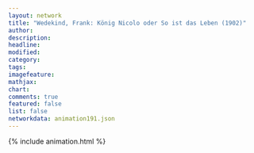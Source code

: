 ```yaml
---
layout: network
title: "Wedekind, Frank: König Nicolo oder So ist das Leben (1902)"
author:
description:
headline:
modified:
category:
tags:
imagefeature: 
mathjax: 
chart: 
comments: true
featured: false
list: false
networkdata: animation191.json
---
```

{% include animation.html %}
